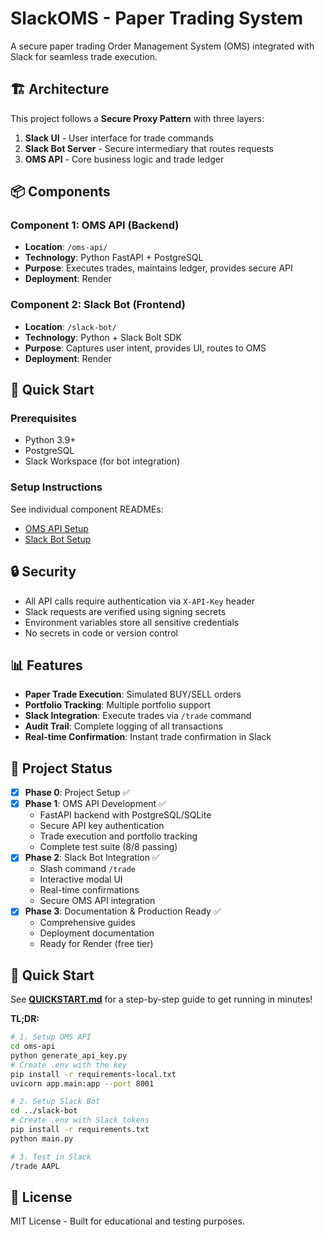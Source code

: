 # SlackOMS - Paper Trading System

A secure paper trading Order Management System (OMS) integrated with Slack for seamless trade execution.

## 🏗️ Architecture

This project follows a **Secure Proxy Pattern** with three layers:

1. **Slack UI** - User interface for trade commands
2. **Slack Bot Server** - Secure intermediary that routes requests
3. **OMS API** - Core business logic and trade ledger

## 📦 Components

### Component 1: OMS API (Backend)
- **Location**: `/oms-api/`
- **Technology**: Python FastAPI + PostgreSQL
- **Purpose**: Executes trades, maintains ledger, provides secure API
- **Deployment**: Render

### Component 2: Slack Bot (Frontend)
- **Location**: `/slack-bot/`
- **Technology**: Python + Slack Bolt SDK
- **Purpose**: Captures user intent, provides UI, routes to OMS
- **Deployment**: Render

## 🚀 Quick Start

### Prerequisites
- Python 3.9+
- PostgreSQL
- Slack Workspace (for bot integration)

### Setup Instructions

See individual component READMEs:
- [OMS API Setup](./oms-api/README.md)
- [Slack Bot Setup](./slack-bot/README.md)

## 🔒 Security

- All API calls require authentication via `X-API-Key` header
- Slack requests are verified using signing secrets
- Environment variables store all sensitive credentials
- No secrets in code or version control

## 📊 Features

- **Paper Trade Execution**: Simulated BUY/SELL orders
- **Portfolio Tracking**: Multiple portfolio support
- **Slack Integration**: Execute trades via `/trade` command
- **Audit Trail**: Complete logging of all transactions
- **Real-time Confirmation**: Instant trade confirmation in Slack

## 🏁 Project Status

- [x] **Phase 0**: Project Setup ✅
- [x] **Phase 1**: OMS API Development ✅
  - FastAPI backend with PostgreSQL/SQLite
  - Secure API key authentication
  - Trade execution and portfolio tracking
  - Complete test suite (8/8 passing)
- [x] **Phase 2**: Slack Bot Integration ✅
  - Slash command `/trade`
  - Interactive modal UI
  - Real-time confirmations
  - Secure OMS API integration
- [x] **Phase 3**: Documentation & Production Ready ✅
  - Comprehensive guides
  - Deployment documentation
  - Ready for Render (free tier)

## 🚀 Quick Start

See **[QUICKSTART.md](./QUICKSTART.md)** for a step-by-step guide to get running in minutes!

**TL;DR:**
```bash
# 1. Setup OMS API
cd oms-api
python generate_api_key.py
# Create .env with the key
pip install -r requirements-local.txt
uvicorn app.main:app --port 8001

# 2. Setup Slack Bot
cd ../slack-bot
# Create .env with Slack tokens
pip install -r requirements.txt
python main.py

# 3. Test in Slack
/trade AAPL
```

## 📝 License

MIT License - Built for educational and testing purposes.

